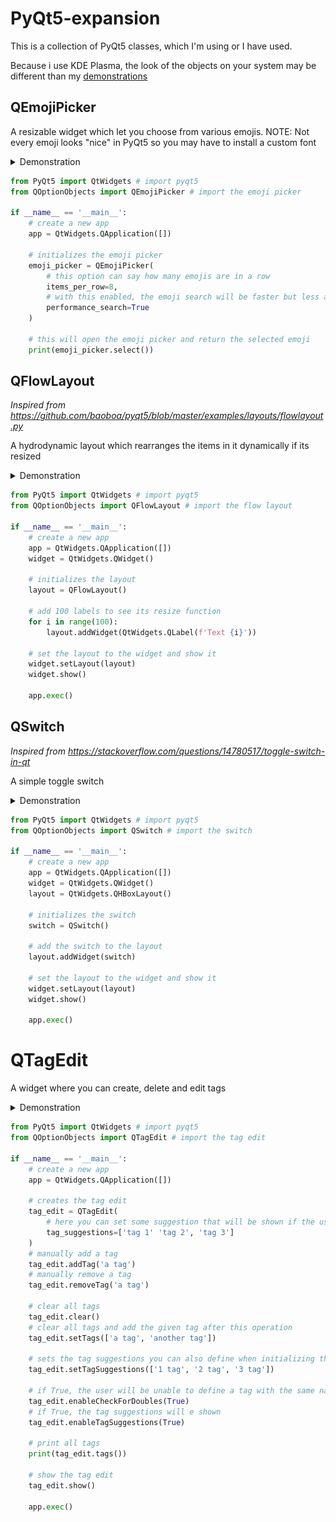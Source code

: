 # PyQt5-expansion
This is a collection of PyQt5 classes, which I'm using or I have used.

Because i use KDE Plasma, the look of the objects on your system may be different than my [demonstrations](/assets)

## QEmojiPicker

A resizable widget which let you choose from various emojis.
NOTE: Not every emoji looks "nice" in PyQt5 so you may have to install a custom font

<details>
    <summary>Demonstration</summary>
    <img src="assets/emoji_chooser.gif" alt="">
</details>

```python
from PyQt5 import QtWidgets # import pyqt5
from QOptionObjects import QEmojiPicker # import the emoji picker

if __name__ == '__main__':
    # create a new app
    app = QtWidgets.QApplication([])
    
    # initializes the emoji picker
    emoji_picker = QEmojiPicker(
        # this option can say how many emojis are in a row
        items_per_row=8,
        # with this enabled, the emoji search will be faster but less accurate
        performance_search=True
    )

    # this will open the emoji picker and return the selected emoji
    print(emoji_picker.select())
```

## QFlowLayout
*Inspired from https://github.com/baoboa/pyqt5/blob/master/examples/layouts/flowlayout.py*

A hydrodynamic layout which rearranges the items in it dynamically if its resized

<details>
    <summary>Demonstration</summary>
    <img src="assets/flow_layout.gif" alt="">
</details>

```python
from PyQt5 import QtWidgets # import pyqt5
from QOptionObjects import QFlowLayout # import the flow layout

if __name__ == '__main__':
    # create a new app
    app = QtWidgets.QApplication([])
    widget = QtWidgets.QWidget()
    
    # initializes the layout
    layout = QFlowLayout()
    
    # add 100 labels to see its resize function
    for i in range(100):
        layout.addWidget(QtWidgets.QLabel(f'Text {i}'))
    
    # set the layout to the widget and show it
    widget.setLayout(layout)
    widget.show()

    app.exec()
```

## QSwitch
*Inspired from https://stackoverflow.com/questions/14780517/toggle-switch-in-qt*

A simple toggle switch

<details>
    <summary>Demonstration</summary>
    <img src="assets/switch.gif" alt="">
</details>

```python
from PyQt5 import QtWidgets # import pyqt5
from QOptionObjects import QSwitch # import the switch

if __name__ == '__main__':
    # create a new app
    app = QtWidgets.QApplication([])
    widget = QtWidgets.QWidget()
    layout = QtWidgets.QHBoxLayout()
    
    # initializes the switch
    switch = QSwitch()
    
    # add the switch to the layout
    layout.addWidget(switch)
    
    # set the layout to the widget and show it
    widget.setLayout(layout)
    widget.show()

    app.exec()
```

# QTagEdit

A widget where you can create, delete and edit tags

<details>
    <summary>Demonstration</summary>
    <img src="assets/tag_edit.gif" alt="">
</details>

```python
from PyQt5 import QtWidgets # import pyqt5
from QOptionObjects import QTagEdit # import the tag edit

if __name__ == '__main__':
    # create a new app
    app = QtWidgets.QApplication([])

    # creates the tag edit
    tag_edit = QTagEdit(
        # here you can set some suggestion that will be shown if the user types in something
        tag_suggestions=['tag 1' 'tag 2', 'tag 3']
    )
    # manually add a tag
    tag_edit.addTag('a tag')
    # manually remove a tag
    tag_edit.removeTag('a tag')
    
    # clear all tags
    tag_edit.clear()
    # clear all tags and add the given tag after this operation
    tag_edit.setTags(['a tag', 'another tag'])
    
    # sets the tag suggestions you can also define when initializing the class
    tag_edit.setTagSuggestions(['1 tag', '2 tag', '3 tag'])
    
    # if True, the user will be unable to define a tag with the same name twice 
    tag_edit.enableCheckForDoubles(True)
    # if True, the tag suggestions will e shown
    tag_edit.enableTagSuggestions(True)
    
    # print all tags
    print(tag_edit.tags())
    
    # show the tag edit
    tag_edit.show()
    
    app.exec()
```

